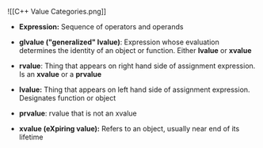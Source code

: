 ![[C++ Value Categories.png]]
- **Expression:** Sequence of operators and operands

- **glvalue ("generalized" lvalue)**: Expression whose evaluation determines the identity of an object or function. Either **lvalue** or **xvalue**
- **rvalue**: Thing that appears on right hand side of assignment expression. Is an **xvalue** or a **prvalue**

- **lvalue:** Thing that appears on left hand side of assignment expression. Designates function or object
- **prvalue**: rvalue that is not an xvalue
- **xvalue (eXpiring value):** Refers to an object, usually near end of its lifetime

